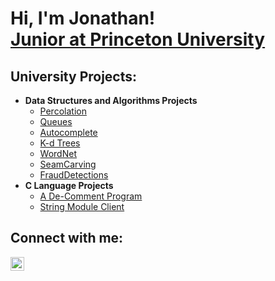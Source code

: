 <h1>Hi, I'm Jonathan! <br/><a href="https://github.com/JonathanFlo15">Junior at Princeton University</a>

<h2>University Projects:</h2>

- <b>Data Structures and Algorithms Projects </b>
  - [Percolation](https://github.com/JonathanFlo15/A1)
  - [Queues](https://github.com/JonathanFlo15/A2)
  - [Autocomplete](https://github.com/JonathanFlo15/A3)
  - [K-d Trees](https://github.com/JonathanFlo15/A4)
  - [WordNet](https://github.com/JonathanFlo15/A5)
  - [SeamCarving](https://github.com/JonathanFlo15/A6)
  - [FraudDetections](https://github.com/JonathanFlo15/A7)
- <b>C Language Projects</b>
  - [A De-Comment Program](https://github.com/JonathanFlo15/COS217A1)
  - [String Module Client](https://github.com/JonathanFlo15/COS217A2) 




<h2>Connect with me:</h2>


[<img align="left" alt="JoshMadakor | LinkedIn" width="22px" src="https://cdn.jsdelivr.net/npm/simple-icons@v3/icons/linkedin.svg" />][linkedin]


[linkedin]: www.linkedin.com/in/jonathan-flores-a2a258219

